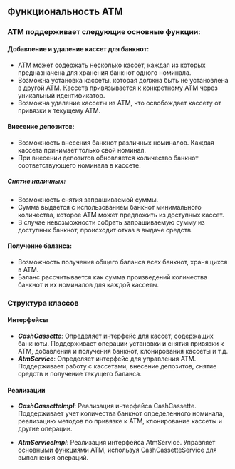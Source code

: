 ## Функциональность ATM
### АТМ поддерживает следующие основные функции:

#### Добавление и удаление кассет для банкнот:
- ATM может содержать несколько кассет, каждая из которых предназначена для хранения банкнот одного номинала.
- Возможна установка кассеты, которая должна быть не установлена в другой ATM. Кассета привязывается к конкретному ATM через уникальный идентификатор.
- Возможна удаление кассеты из ATM, что освобождает кассету от привязки к текущему ATM.

#### Внесение депозитов:
- Возможность внесения банкнот различных номиналов. Каждая кассета принимает только свой номинал.
- При внесении депозитов обновляется количество банкнот соответствующего номинала в кассете.

##### Снятие наличных:
- Возможность снятия запрашиваемой суммы.
- Сумма выдается с использованием банкнот минимального количества, которое ATM может предложить из доступных кассет.
- В случае невозможности собрать запрашиваемую сумму из доступных банкнот, происходит отказ в выдаче средств.

#### Получение баланса:
- Возможность получения общего баланса всех банкнот, хранящихся в ATM.
- Баланс рассчитывается как сумма произведений количества банкнот и их номиналов для каждой кассеты.

### Структура классов
#### Интерфейсы
- ***CashCassette***:
Определяет интерфейс для кассет, содержащих банкноты.
Поддерживает операции установки и снятия привязки к ATM, добавления и получения банкнот, клонирования кассеты и т.д.
- ***AtmService***:
Определяет интерфейс для управления ATM.
Поддерживает работу с кассетами, внесение депозитов, снятие средств и получение текущего баланса.

#### Реализации
- ***CashCassetteImpl***:
Реализация интерфейса CashCassette.
Поддерживает учет количества банкнот определенного номинала, реализацию методов по привязке к ATM, клонирование кассеты и другие операции.

- ***AtmServiceImpl***:
Реализация интерфейса AtmService.
Управляет основными функциями ATM, используя CashCassetteService для выполнения операций.